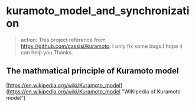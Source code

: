 # kuramoto_model_and_synchronization

> action: This project reference from https://github.com/cassisi/kuramoto. I only fix some bugs.I hope it can help you.Thanks.

## The mathmatical principle of Kuramoto model ##

[https://en.wikipedia.org/wiki/Kuramoto_model](https://en.wikipedia.org/wiki/Kuramoto_model "WIKIpedia of Kuramoto model")

